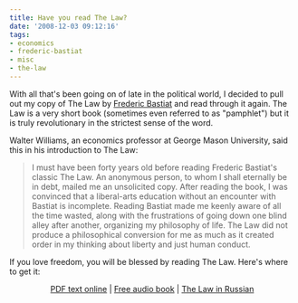 ```yaml
---
title: Have you read The Law?
date: '2008-12-03 09:12:16'
tags:
- economics
- frederic-bastiat
- misc
- the-law
---
```


With all that's been going on of late in the political world, I decided to pull out my copy of The Law by <a href="http://en.wikipedia.org/wiki/Frederic_Bastiat" target="_blank">Frederic Bastiat</a> and read through it again. The Law is a very short book (sometimes even referred to as "pamphlet") but it is truly revolutionary in the strictest sense of the word.

Walter Williams, an economics professor at George Mason University, said this in his introduction to The Law:
<blockquote>I must have been forty years old before reading Frederic Bastiat's classic The Law. An anonymous person, to whom I shall eternally be in debt, mailed me an unsolicited copy. After reading the book, I was convinced that a liberal-arts education without an encounter with Bastiat is incomplete. Reading Bastiat made me keenly aware of all the time wasted, along with the frustrations of going down one blind alley after another, organizing my philosophy of life. The Law did not produce a philosophical conversion for me as much as it created order in my thinking about liberty and just human conduct.</blockquote>
If you love freedom, you will be blessed by reading The Law. Here's where to get it:
<p style="text-align: center;"><a title="Download The Law in PDF format" href="http://www.mises.org/books/thelaw.pdf" target="_blank">PDF text online</a> | <a title="Visit FreeAudio.org" href="http://www.freeaudio.org/fbastiat/thelaw.html" target="_blank">Free audio book</a> | <a title="The Law in Russian" href="http://www.libertarium.ru/libertarium/lib_law" target="_blank">The Law in Russian</a></p>
